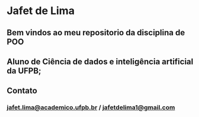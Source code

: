 
# Jafet de Lima


## Bem vindos ao meu repositorio da disciplina de POO

## Aluno de Ciência de dados e inteligência artificial da UFPB;

## Contato
### jafet.lima@academico.ufpb.br / jafetdelima1@gmail.com 